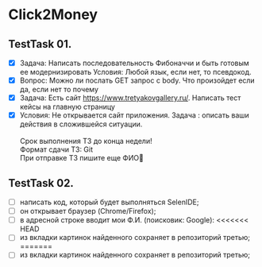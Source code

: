 # Click2Money 
## TestTask 01.

- [x] Задача: Написать последовательность Фибоначчи и быть готовым ее модернизировать
Условия: Любой язык, если нет, то псевдокод.
- [x] Вопрос: Можно ли послать GET запрос с body. Что произойдет если да, если нет то почему
- [x] Задача: Есть сайт https://www.tretyakovgallery.ru/. Написать тест кейсы на главную страницу
- [x] Условия: Не открывается сайт приложения. Задача : описать ваши действия в сложившейся ситуации.
</br></br>Срок выполнения ТЗ до конца недели!
</br>Формат сдачи ТЗ: Git
</br>При отправке ТЗ пишите еще ФИО🙏

## TestTask 02.
- [ ] написать код, который будет выполняться SelenIDE;
- [ ] он открывает браузер (Chrome/Firefox);
- [ ] в адресной строке вводит мои Ф.И. (поисковик: Google):
<<<<<<< HEAD
- [ ] из вкладки картинок найденного сохраняет в репозиторий третью;
=======
- [ ] из вкладки картинок найденного сохраняет в репозиторий третью;
